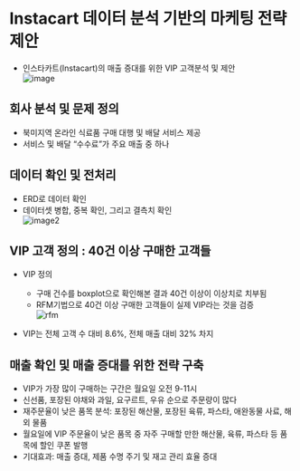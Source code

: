 # Instacart 데이터 분석 기반의 마케팅 전략 제안
- 인스타카트(Instacart)의 매출 증대를 위한 VIP 고객분석 및 제안<br>
  ![image](https://user-images.githubusercontent.com/107394778/231480469-fb4e1d8c-237c-4df2-aae2-07f7374ead26.png)
## 회사 분석 및 문제 정의
- 북미지역 온라인 식료품 구매 대행 및 배달 서비스 제공
- 서비스 및 배달 “수수료”가 주요 매출 중 하나
## 데이터 확인 및 전처리
- ERD로 데이터 확인
- 데이터셋 병합, 중복 확인, 그리고 결측치 확인<br>
  ![image2](https://user-images.githubusercontent.com/107394778/231481296-8f1bd741-4fae-4578-86ec-d82d7de3a91c.png)

## VIP 고객 정의 : 40건 이상 구매한 고객들
- VIP 정의
    - 구매 건수를 boxplot으로 확인해본 결과 40건 이상이 이상치로 치부됨
    - RFM기법으로 40건 이상 구매한 고객들이 실제 VIP라는 것을 검증<br>
  ![rfm](https://user-images.githubusercontent.com/107394778/231484985-606574bd-6640-4478-be84-3f2aa178f139.png)

- VIP는 전체 고객 수 대비 8.6%, 전체 매출 대비 32% 차지
## 매출 확인 및 매출 증대를 위한 전략 구축
- VIP가 가장 많이 구매하는 구간은 월요일 오전 9-11시
- 신선품, 포장된 야채와 과일, 요구르트, 우유 순으로 주문량이 많다
- 재주문율이 낮은 품목 분석: 포장된 해산물, 포장된 육류, 파스타, 애완동물 사료, 해외 물품
- 월요일에 VIP 주문율이 낮은 품목 중 자주 구매할 만한 해산물, 육류, 파스타 등 품목에 할인 쿠폰 발행
- 기대효과: 매출 증대, 제품 수명 주기 및 재고 관리 효율 증대